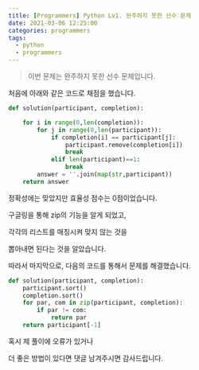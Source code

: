 ```yaml
---
title: [Programmers] Python Lv1. 완주하지 못한 선수 문제
date: 2021-03-06 12:25:00
categories: programmers
tags:
  - python
  - programmers
---
```


>이번 문제는 완주하지 못한 선수 문제입니다.

처음에 아래와 같은 코드로 채점을 했습니다.

~~~python
def solution(participant, completion):

    for i in range(0,len(completion)):
        for j in range(0,len(participant)):
            if completion[i] == participant[j]:
                participant.remove(completion[i])
                break
            elif len(participant)==1:
                break
        answer = ''.join(map(str,participant))
    return answer
~~~

정확성에는 맞았지만 효율성 점수는 0점이었습니다.

구글링을 통해 zip의 기능을 알게 되었고,

각각의 리스트를 매칭시켜 맞지 않는 것을

뽑아내면 된다는 것을 알았습니다.

따라서 마지막으로, 다음의 코드를 통해서 문제를 해결했습니다.

~~~python
def solution(participant, completion):
    participant.sort()
    completion.sort()
    for par, com in zip(participant, completion):
        if par != com:
            return par
    return participant[-1]
~~~

혹시 제 풀이에 오류가 있거나

더 좋은 방법이 있다면 댓글 남겨주시면 감사드립니다.
